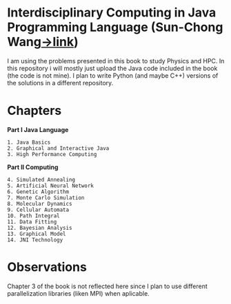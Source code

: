 # Interdisciplinary Computing in Java Programming Language (Sun-Chong Wang[→link](https://www.amazon.com/Interdisciplinary-Computing-Programming-International-Engineering/dp/1402075138))

I am using the problems presented in this book to study Physics and HPC. In this repository i will mostly just upload the Java code included in the book (the code is not mine). I plan to write Python (and maybe C++) versions of the solutions in a different repository.

# Chapters


**Part I Java Language**
```
1. Java Basics
2. Graphical and Interactive Java
3. High Performance Computing
```
**Part II Computing**
```
4. Simulated Annealing
5. Artificial Neural Network
6. Genetic Algorithm
7. Monte Carlo Simulation
8. Molecular Dynamics
9. Cellular Automata
10. Path Integral
11. Data Fitting
12. Bayesian Analysis
13. Graphical Model
14. JNI Technology
```

# Observations
Chapter 3 of the book is not reflected here since I plan to use different parallelization libraries (liken MPI) when aplicable.
